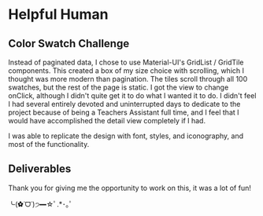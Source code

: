 # Helpful Human

## Color Swatch Challenge

Instead of paginated data, I chose to use Material-UI's GridList / GridTile components. This created a box of my size choice with scrolling, which I thought was more modern than pagination. The tiles scroll through all 100 swatches, but the rest of the page is static. I got the view to change onClick, although I didn't quite get it to do what I wanted it to do. I didn't feel I had several entirely devoted and uninterrupted days to dedicate to the project because of being a Teachers Assistant full time, and I feel that I would have accomplished the detail view completely if I had.

I was able to replicate the design with font, styles, and iconography, and most of the functionality.

## Deliverables

Thank you for giving me the opportunity to work on this, it was a lot of fun!

╰(✿˙ᗜ˙)੭━☆ﾟ.*･｡ﾟ
